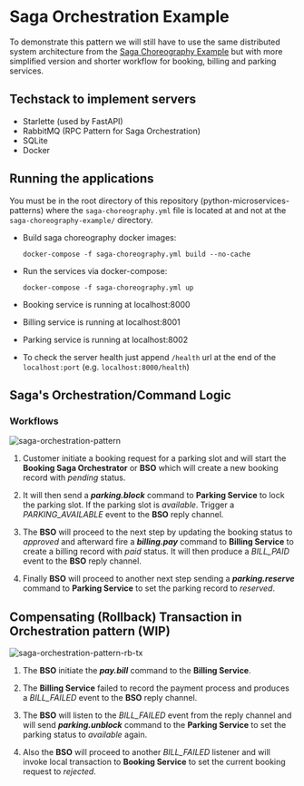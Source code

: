 # Saga Orchestration Example

To demonstrate this pattern we will still have to use the same distributed system architecture from the [Saga Choreography Example](https://github.com/roelzkie15/python-microservices-patterns/tree/master/saga-choreography-example) but with more simplified version and shorter workflow for booking, billing and parking services.

## Techstack to implement servers

- Starlette (used by FastAPI)
- RabbitMQ (RPC Pattern for Saga Orchestration)
- SQLite
- Docker


## Running the applications

You must be in the root directory of this repository (python-microservices-patterns) where the `saga-choreography.yml` file is located at and not at the `saga-choreography-example/` directory.

- Build saga choreography docker images:

    ```
    docker-compose -f saga-choreography.yml build --no-cache
    ```
- Run the services via docker-compose:

    ```
    docker-compose -f saga-choreography.yml up
    ```

- Booking service is running at localhost:8000
- Billing service is running at localhost:8001
- Parking service is running at localhost:8002
- To check the server health just append `/health` url at the end of the `localhost:port` (e.g. `localhost:8000/health`)


## Saga's Orchestration/Command Logic

### Workflows

![saga-orchestration-pattern](https://github.com/roelzkie15/python-microservices-patterns/blob/master/saga-orchestration-example/resources/saga-orchestration-pattern.png)

1. Customer initiate a booking request for a parking slot and will start the **Booking Saga Orchestrator** or **BSO** which will create a new booking record with _pending_ status.

1. It will then send a _**parking.block**_ command to **Parking Service** to lock the parking slot. If the parking slot is _available_. Trigger a _PARKING_AVAILABLE_ event to the **BSO** reply channel.

1. The **BSO** will proceed to the next step by updating the booking status to _approved_ and afterward fire a _**billing.pay**_ command to **Billing Service** to create a billing record with _paid_ status. It will then produce a _BILL_PAID_ event to the **BSO** reply channel.

1. Finally **BSO** will proceed to another next step sending a _**parking.reserve**_ command to  **Parking Service** to set the parking record to _reserved_.

## Compensating (Rollback) Transaction in Orchestration pattern (WIP)

![saga-orchestration-pattern-rb-tx](https://github.com/roelzkie15/python-microservices-patterns/blob/master/saga-orchestration-example/resources/saga-orchestration-pattern-rb-transaction.png)

1. The **BSO** initiate the _**pay.bill**_ command to the **Billing Service**.

1. The **Billing Service** failed to record the payment process and produces a  _BILL_FAILED_ event to the **BSO** reply channel.

1. The **BSO** will listen to the _BILL_FAILED_ event from the reply channel and will send _**parking.unblock**_ command to the **Parking Service** to set the parking status to _available_ again.

1. Also the **BSO** will proceed to another _BILL_FAILED_ listener and will invoke local transaction to **Booking Service** to set the current booking request to _rejected_.
